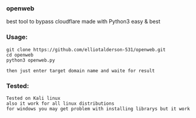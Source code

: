 ### openweb
best tool to bypass cloudflare made with  Python3
easy & best 


### Usage:
```
git clone https://github.com/elliotalderson-531/openweb.git
cd openweb
python3 openweb.py

then just enter target domain name and waite for result
```

### Tested:
```
Tested on Kali linux
also it work for all linux distributions
for windows you may get problem with installing librarys but it work
```
